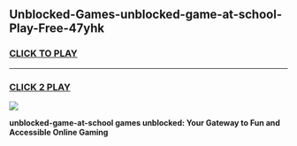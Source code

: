 
## Unblocked-Games-unblocked-game-at-school-Play-Free-47yhk
<h3>
<a href="https://premium76.site?title=unblocked-game-at-school&ref=23A">CLICK TO PLAY</a></h3>
<hr>

<h3>
<a href="https://premium76.site?title=unblocked-game-at-school&ref=23A">CLICK 2 PLAY</a>
  
</h3>

<a href="https://premium76.site?title=unblocked-game-at-school&ref=23A"><img src="https://clearcache.store/games.png"></a>


**unblocked-game-at-school games unblocked: Your Gateway to Fun and Accessible Online Gaming**
